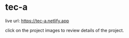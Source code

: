 # tec-a

live url: https://tec-a.netlify.app

click on the project images to review details of the project.
